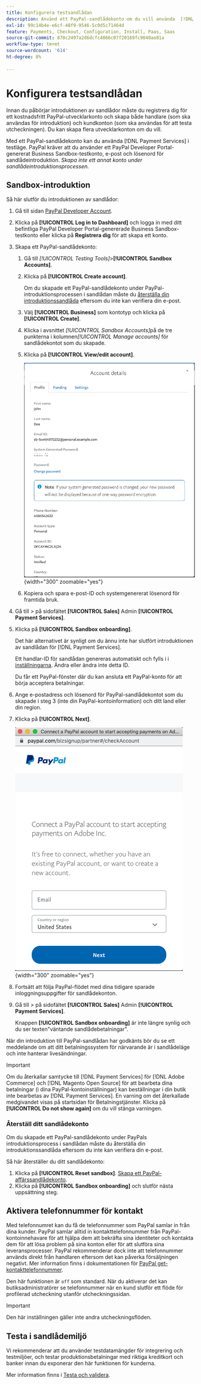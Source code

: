```yaml
---
title: Konfigurera testsandlådan
description: Använd ett PayPal-sandlådekonto om du vill använda  [!DNL Payment Services]  i testläge.
exl-id: 99c14b4e-e6cf-48f9-9546-5c0d5c71464d
feature: Payments, Checkout, Configuration, Install, Paas, Saas
source-git-commit: 870c2497a2d6dcfc4066c07f20169fc9040ae81a
workflow-type: tm+mt
source-wordcount: '614'
ht-degree: 0%

---
```


# Konfigurera testsandlådan

Innan du påbörjar introduktionen av sandlådor måste du registrera dig för ett kostnadsfritt PayPal-utvecklarkonto och skapa både handlare (som ska användas för introduktion) och kundkonton (som ska användas för att testa utcheckningen). Du kan skapa flera utvecklarkonton om du vill.

Med ett PayPal-sandlådekonto kan du använda [!DNL Payment Services] i testläge. PayPal kräver att du använder ett PayPal Developer Portal-genererat Business Sandbox-testkonto, e-post och lösenord för sandlådeintroduktion. *Skapa inte ett annat konto under sandlådeintroduktionsprocessen.*

## Sandbox-introduktion

Så här slutför du introduktionen av sandlådor:

1. Gå till sidan [PayPal Developer Account](https://developer.paypal.com/developer/accounts/).
1. Klicka på **[!UICONTROL Log in to Dashboard]** och logga in med ditt befintliga PayPal Developer Portal-genererade Business Sandbox-testkonto eller klicka på **Registrera dig** för att skapa ett konto.
1. Skapa ett PayPal-sandlådekonto:
   1. Gå till _[!UICONTROL Testing Tools]_>**[!UICONTROL Sandbox Accounts]**.
   1. Klicka på **[!UICONTROL Create account]**.

      Om du skapade ett PayPal-sandlådekonto under PayPal-introduktionsprocessen i sandlådan måste du [återställa din introduktionssandlåda](#reset-your-sandbox-account) eftersom du inte kan verifiera din e-post.

   1. Välj **[!UICONTROL Business]** som kontotyp och klicka på **[!UICONTROL Create]**.
   1. Klicka i avsnittet _[!UICONTROL Sandbox Accounts]_&#x200B;på de tre punkterna i kolumnen&#x200B;_[!UICONTROL Manage accounts]_ för sandlådekontot som du skapade.
   1. Klicka på **[!UICONTROL View/edit account]**.

      ![PayPal - Visa/redigera sandlådekonto](assets/onboarding-viewedit-sandbox.png){width="300" zoomable="yes"}

   1. Kopiera och spara e-post-ID och systemgenererat lösenord för framtida bruk.

1. Gå till _>_ på sidofältet **[!UICONTROL Sales]** Admin **[!UICONTROL Payment Services]**.
1. Klicka på **[!UICONTROL Sandbox onboarding]**.

   Det här alternativet är synligt om du ännu inte har slutfört introduktionen av sandlådan för [!DNL Payment Services].

   Ett handlar-ID för sandlådan genereras automatiskt och fylls i i [inställningarna](configure-admin.md). Ändra eller ändra inte detta ID.

   Du får ett PayPal-fönster där du kan ansluta ett PayPal-konto för att börja acceptera betalningar.

1. Ange e-postadress och lösenord för PayPal-sandlådekontot som du skapade i steg 3 (inte din PayPal-kontoinformation) och ditt land eller din region.
1. Klicka på **[!UICONTROL Next]**.

   ![PayPal - Anslut PayPal-konto för betalningar](assets/paypal-connectacct.png){width="300" zoomable="yes"}

1. Fortsätt att följa PayPal-flödet med dina tidigare sparade inloggningsuppgifter för sandlådekonton.
1. Gå till _>_ på sidofältet **[!UICONTROL Sales]** Admin **[!UICONTROL Payment Services]**.

   Knappen **[!UICONTROL Sandbox onboarding]** är inte längre synlig och du ser texten&quot;väntande sandlådebetalningar&quot;.

När din introduktion till PayPal-sandlådan har godkänts bör du se ett meddelande om att ditt betalningssystem för närvarande är i sandlådeläge och inte hanterar livesändningar.

>[!IMPORTANT]
>
>Om du återkallar samtycke till [!DNL Payment Services] för [!DNL Adobe Commerce] och [!DNL Magento Open Source] för att bearbeta dina betalningar (i dina PayPal-kontoinställningar) kan beställningar i din butik inte bearbetas av [!DNL Payment Services]. En varning om det återkallade medgivandet visas på startsidan för Betalningstjänster. Klicka på **[!UICONTROL Do not show again]** om du vill stänga varningen.

### Återställ ditt sandlådekonto

Om du skapade ett PayPal-sandlådekonto under PayPals introduktionsprocess i sandlådan måste du återställa din introduktionssandlåda eftersom du inte kan verifiera din e-post.

Så här återställer du ditt sandlådekonto:

1. Klicka på **[!UICONTROL Reset sandbox]**. [Skapa ett PayPal-affärssandlådekonto](https://developer.paypal.com/docs/api-basics/sandbox/accounts/#create-a-business-sandbox-account).
1. Klicka på **[!UICONTROL Sandbox onboarding]** och slutför nästa uppsättning steg.

## Aktivera telefonnummer för kontakt

Med telefonnumret kan du få de telefonnummer som PayPal samlar in från dina kunder. PayPal samlar alltid in kontakttelefonnummer från PayPal-kontoinnehavare för att hjälpa dem att bekräfta sina identiteter och kontakta dem för att lösa problem på sina konton eller för att slutföra sina leveransprocesser. PayPal rekommenderar dock inte att telefonnummer används direkt från handlaren eftersom det kan påverka försäljningen negativt. Mer information finns i dokumentationen för [PayPal get-kontakttelefonnummer](https://www.sandbox.paypal.com/businessmanage/preferences/website).

Den här funktionen är `off` som standard. När du aktiverar det kan butiksadministratörer se telefonnummer när en kund slutför ett flöde för profilerad utcheckning utanför utcheckningssidan.

>[!IMPORTANT]
>
>Den här inställningen gäller inte andra utcheckningsflöden.

## Testa i sandlådemiljö

Vi rekommenderar att du använder testdatamängder för integrering och testmiljöer, och testar produktionsbetalningar med riktiga kreditkort och banker innan du exponerar den här funktionen för kunderna.

Mer information finns i [Testa och validera](test-validate.md).
